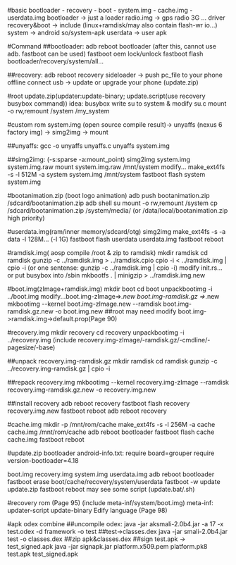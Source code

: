 #basic
bootloader - recovery
           - boot - system.img
                  - cache.img
                  - userdata.img
bootloader -> just a loader
radio.img -> gps radio 3G ... driver
recovery&boot -> include (linux+ramdisk/may also contain flash-wr io...) 
system -> android so/system-apk
userdata -> user apk

#Command
##bootloader:
adb reboot bootloader (after this, cannot use adb. fastboot can be used)
fastboot oem lock/unlock 
fastboot flash bootloader/recovery/system/all...

##recovery:
adb reboot recovery
sideloader -> push pc_file to your phone
offline connect usb -> update or upgrade your phone  (update.zip)


#root
update.zip(updater:update-binary; update.script(use recovery busybox command))
idea: busybox write su to system & modify su.c
mount -o rw,remount /system /my_system


#custom rom
system.img (open source compile result)-> unyaffs
           (nexus 6 factory img) -> simg2img -> mount

##unyaffs:
gcc -o unyaffs unyaffs.c
unyaffs system.img

##simg2img: (-s:sparse  -a:mount_point)
simg2img system.img system.img.raw
mount system.img.raw /mnt/system
modify...
make_ext4fs -s -l 512M -a system system.img /mnt/system
fastboot flash system system.img

#bootanimation.zip (boot logo animation)
adb push bootanimation.zip /sdcard/bootanimation.zip
adb shell 
su
mount -o rw,remount /system
cp /sdcard/bootanimation.zip /system/media/    (or /data/local/bootanimation.zip high priority)

#userdata.img(ram/inner memory/sdcard/otg)
simg2img
make_ext4fs -s -a data -l 128M...   (-l 1G)
fastboot flash userdata userdata.img
fastboot reboot

#ramdisk.img( aosp compile /root & zip to ramdisk)
mkdir ramdisk
cd ramdisk
gunzip -c ../ramdisk.img > ../ramdisk.cpio
cpio -i < ../ramdisk.img | cpio -i
(or one sentense: gunzip -c ../ramdisk.img | cpio -i)
modify init.rs... or put busybox into /sbin
mkbootfs . | minigzip > ../ramdisk.img.new

#boot.img(zImage+ramdisk.img)
mkdir boot
cd boot
unpackbootimg -i ../boot.img
modify...boot.img-zImage=>*.new  boot.img-ramdisk.gz =>*.new
mkbootimg --kernel boot.img-zImage.new --ramdisk boot.img-ramdisk.gz.new -o boot.img.new
##root may need modify 
boot.img->ramdisk.img->default.prop(Page 90)


#recovery.img
mkdir recovery
cd recovery
unpackbootimg -i ../recovery.img
(include recovery.img-zImage/-ramdisk.gz/-cmdline/-pagesize/-base)

##unpack recovery.img-ramdisk.gz
mkdir ramdisk
cd ramdisk
gunzip -c ../recovery.img-ramdisk.gz | cpio -i

##repack recovery.img
mkbootimg --kernel recovery.img-zImage --ramdisk recovery.img-ramdisk.gz.new -o recovery.img.new

##install recovery
adb reboot recovery
fastboot flash recovery recovery.img.new
fastboot reboot
adb reboot recovery


#cache.img
mkdir -p /mnt/rom/cache
make_ext4fs -s -l 256M -a cache cache.img /mnt/rom/cache
adb reboot bootloader
fastboot flash cache cache.img
fastboot reboot


#update.zip bootloader
android-info.txt: require board=grouper
                  require version-bootloader=4.18

boot.img recovery.img system.img userdata.img
adb reboot bootloader
fastboot erase boot/cache/recovery/system/userdata
fastboot -w update update.zip
fastboot reboot
may see some script (update.bat/.sh)


#recovery rom (Page 95)
(include meta-inf/system/boot.img)
meta-inf: updater-script update-binary
Edify language (Page 98)

#apk odex combine
##uncompile odex:
java -jar aksmali-2.0b4.jar -a 17 -x test.odex -d framework -o test
##test->classes.dex
java -jar smali-2.0b4.jar test -o classes.dex
##zip apk&classes.dex
##sign test.apk -> test_signed.apk
java -jar signapk.jar platform.x509.pem platform.pk8 test.apk test_signed.apk
